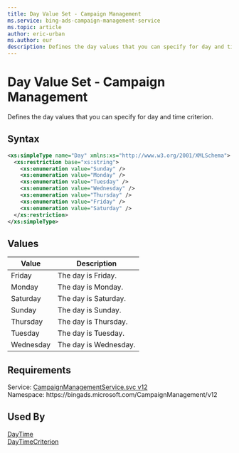 ```yaml
---
title: Day Value Set - Campaign Management
ms.service: bing-ads-campaign-management-service
ms.topic: article
author: eric-urban
ms.author: eur
description: Defines the day values that you can specify for day and time criterion.
---
```

# Day Value Set - Campaign Management
Defines the day values that you can specify for day and time criterion.

## Syntax
```xml
<xs:simpleType name="Day" xmlns:xs="http://www.w3.org/2001/XMLSchema">
  <xs:restriction base="xs:string">
    <xs:enumeration value="Sunday" />
    <xs:enumeration value="Monday" />
    <xs:enumeration value="Tuesday" />
    <xs:enumeration value="Wednesday" />
    <xs:enumeration value="Thursday" />
    <xs:enumeration value="Friday" />
    <xs:enumeration value="Saturday" />
  </xs:restriction>
</xs:simpleType>
```

## <a name="values"></a>Values

|Value|Description|
|-----------|---------------|
|<a name="friday"></a>Friday|The day is Friday.|
|<a name="monday"></a>Monday|The day is Monday.|
|<a name="saturday"></a>Saturday|The day is Saturday.|
|<a name="sunday"></a>Sunday|The day is Sunday.|
|<a name="thursday"></a>Thursday|The day is Thursday.|
|<a name="tuesday"></a>Tuesday|The day is Tuesday.|
|<a name="wednesday"></a>Wednesday|The day is Wednesday.|

## Requirements
Service: [CampaignManagementService.svc v12](https://campaign.api.bingads.microsoft.com/Api/Advertiser/CampaignManagement/v12/CampaignManagementService.svc)  
Namespace: https\://bingads.microsoft.com/CampaignManagement/v12  

## Used By
[DayTime](daytime.md)  
[DayTimeCriterion](daytimecriterion.md)  
